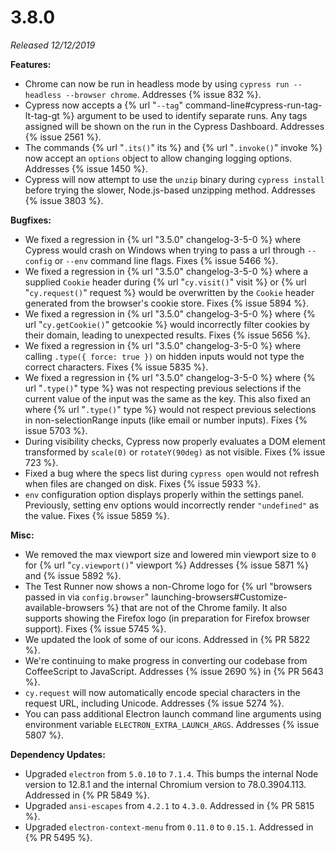 # 3.8.0

*Released 12/12/2019*

**Features:**

- Chrome can now be run in headless mode by using `cypress run --headless --browser chrome`. Addresses {% issue 832 %}.
- Cypress now accepts a {% url "`--tag`" command-line#cypress-run-tag-lt-tag-gt %} argument to be used to identify separate runs. Any tags assigned will be shown on the run in the Cypress Dashboard. Addresses {% issue 2561 %}.
- The commands {% url "`.its()`" its %} and {% url "`.invoke()`" invoke %} now accept an `options` object to allow changing logging options. Addresses {% issue 1450 %}.
- Cypress will now attempt to use the `unzip` binary during `cypress install` before trying the slower, Node.js-based unzipping method. Addresses {% issue 3803 %}.

**Bugfixes:**

- We fixed a regression in {% url "3.5.0" changelog-3-5-0 %} where Cypress would crash on Windows when trying to pass a url through `--config` or `--env` command line flags. Fixes {% issue 5466 %}.
- We fixed a regression in {% url "3.5.0" changelog-3-5-0 %} where a supplied `Cookie` header during {% url "`cy.visit()`" visit %} or {% url "`cy.request()`" request %} would be overwritten by the `Cookie` header generated from the browser's cookie store. Fixes {% issue 5894 %}.
- We fixed a regression in {% url "3.5.0" changelog-3-5-0 %} where {% url "`cy.getCookie()`" getcookie %} would incorrectly filter cookies by their domain, leading to unexpected results. Fixes {% issue 5656 %}.
- We fixed a regression in {% url "3.5.0" changelog-3-5-0 %} where calling `.type({ force: true })` on hidden inputs would not type the correct characters. Fixes {% issue 5835 %}.
- We fixed a regression in {% url "3.5.0" changelog-3-5-0 %} where {% url "`.type()`" type %} was not respecting previous selections if the current value of the input was the same as the key. This also fixed an where {% url "`.type()`" type %} would not respect previous selections in non-selectionRange inputs (like email or number inputs). Fixes {% issue 5703 %}.
- During visibility checks, Cypress now properly evaluates a DOM element transformed by `scale(0)` or `rotateY(90deg)` as not visible. Fixes {% issue 723 %}.
- Fixed a bug where the specs list during `cypress open` would not refresh when files are changed on disk. Fixes {% issue 5933 %}.
- `env` configuration option displays properly within the settings panel. Previously, setting env options would incorrectly render `"undefined"` as the value. Fixes {% issue 5859 %}.

**Misc:**

- We removed the max viewport size and lowered min viewport size to `0` for {% url "`cy.viewport()`" viewport %} Addresses {% issue 5871 %} and {% issue 5892 %}.
- The Test Runner now shows a non-Chrome logo for {% url "browsers passed in via `config.browser`" launching-browsers#Customize-available-browsers %} that are not of the Chrome family. It also supports showing the Firefox logo (in preparation for Firefox browser support). Fixes {% issue 5745 %}.
- We updated the look of some of our icons. Addressed in {% PR 5822 %}.
- We're continuing to make progress in converting our codebase from CoffeeScript to JavaScript. Addresses {% issue 2690 %} in {% PR 5643 %}.
- `cy.request` will now automatically encode special characters in the request URL, including Unicode. Addresses {% issue 5274 %}.
- You can pass additional Electron launch command line arguments using environment variable `ELECTRON_EXTRA_LAUNCH_ARGS`. Addresses {% issue 5807 %}.

**Dependency Updates:**

- Upgraded `electron` from `5.0.10` to `7.1.4`. This bumps the internal Node version to 12.8.1 and the internal Chromium version to 78.0.3904.113. Addressed in {% PR 5849 %}.
- Upgraded `ansi-escapes` from `4.2.1` to `4.3.0`. Addressed in {% PR 5815 %}.
- Upgraded `electron-context-menu` from `0.11.0` to `0.15.1`. Addressed in {% PR 5495 %}.
